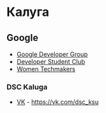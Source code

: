 # Калуга

## Google
- [Google Developer Group](Google/gdg.md)
- [Developer Student Club](Google/dsc.md)
- [Women Techmakers](Google/wtm.md)
### DSC Kaluga
- [VK](https://vk.com/dsc_ksu) - https://vk.com/dsc_ksu
